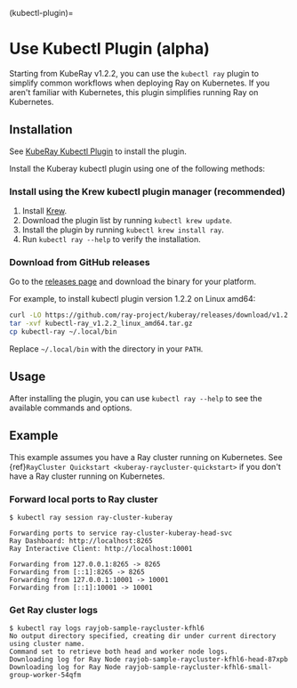 (kubectl-plugin)=

# Use Kubectl Plugin (alpha)

Starting from KubeRay v1.2.2, you can use the `kubectl ray` plugin to simplify common workflows when deploying Ray on Kubernetes. If you aren't familiar with Kubernetes, this plugin simplifies running Ray on Kubernetes.

## Installation

See [KubeRay Kubectl Plugin](https://github.com/ray-project/kuberay/tree/master/kubectl-plugin) to install the plugin.

Install the Kuberay kubectl plugin using one of the following methods:

### Install using the Krew kubectl plugin manager (recommended)

1. Install [Krew](https://krew.sigs.k8s.io/docs/user-guide/setup/install/).
2. Download the plugin list by running `kubectl krew update`.
3. Install the plugin by running `kubectl krew install ray`.
4. Run `kubectl ray --help` to verify the installation.

### Download from GitHub releases

Go to the [releases page](https://github.com/ray-project/kuberay/releases) and download the binary for your platform.

For example, to install kubectl plugin version 1.2.2 on Linux amd64:

```bash
curl -LO https://github.com/ray-project/kuberay/releases/download/v1.2.2/kubectl-ray_v1.2.2_linux_amd64.tar.gz
tar -xvf kubectl-ray_v1.2.2_linux_amd64.tar.gz
cp kubectl-ray ~/.local/bin
```

Replace `~/.local/bin` with the directory in your `PATH`.

## Usage

After installing the plugin, you can use `kubectl ray --help` to see the available commands and options.

## Example

This example assumes you have a Ray cluster running on Kubernetes. See {ref}`RayCluster Quickstart <kuberay-raycluster-quickstart>` if you don't have a Ray cluster running on Kubernetes.

### Forward local ports to Ray cluster

```shell
$ kubectl ray session ray-cluster-kuberay

Forwarding ports to service ray-cluster-kuberay-head-svc
Ray Dashboard: http://localhost:8265
Ray Interactive Client: http://localhost:10001

Forwarding from 127.0.0.1:8265 -> 8265
Forwarding from [::1]:8265 -> 8265
Forwarding from 127.0.0.1:10001 -> 10001
Forwarding from [::1]:10001 -> 10001
```

### Get Ray cluster logs

```shell
$ kubectl ray logs rayjob-sample-raycluster-kfhl6
No output directory specified, creating dir under current directory using cluster name.
Command set to retrieve both head and worker node logs.
Downloading log for Ray Node rayjob-sample-raycluster-kfhl6-head-87xpb
Downloading log for Ray Node rayjob-sample-raycluster-kfhl6-small-group-worker-54qfm
```
